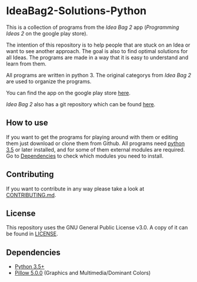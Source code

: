 # IdeaBag2-Solutions-Python
This is a collection of programs from the *Idea Bag 2* app (*Programming Ideas 2* on the google play store).

The intention of this repository is to help people that are stuck on an Idea or want to see another approach.
The goal is also to find optimal solutions for all Ideas.
The programs are made in a way that it is easy to understand and learn from them.

All programs are written in python 3.
The original categorys from *Idea Bag 2* are used to organize the programs.

You can find the app on the google play store [here](https://play.google.com/store/apps/details?id=com.alansa.ideabag2).

*Idea Bag 2* also has a git repository which can be found [here](https://github.com/mclintprojects/ideabag2).

## How to use
If you want to get the programs for playing around with them or editing them just download or clone them from Github.
All programs need [python 3.5](https://www.python.org/downloads/) or later installed, 
and for some of them external modules are required.
Go to [Dependencies](https://github.com/jarik-marwede/IdeaBag2-Projects#dependencies) to check which modules you need to install.

## Contributing
If you want to contribute in any way please take a look at [CONTRIBUTING.md](https://github.com/jarik-marwede/IdeaBag2-Projects/blob/master/CONTRIBUTING.md).

## License
This repository uses the GNU General Public License v3.0.
A copy of it can be found in [LICENSE](https://github.com/jarik-marwede/IdeaBag2-Projects/blob/master/LICENSE).

## Dependencies
* [Python 3.5+](https://www.python.org/downloads/)
* [Pillow 5.0.0](https://github.com/python-pillow/Pillow) (Graphics and Multimedia/Dominant Colors)
